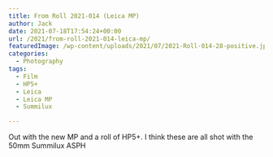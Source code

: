 ```yaml
---
title: From Roll 2021-014 (Leica MP)
author: Jack
date: 2021-07-18T17:54:24+00:00
url: /2021/from-roll-2021-014-leica-mp/
featuredImage: /wp-content/uploads/2021/07/2021-Roll-014-28-positive.jpg
categories:
  - Photography
tags:
  - Film
  - HP5+
  - Leica
  - Leica MP
  - Summilux

---
```

<!--kg-card-begin: html-->

Out with the new MP and a roll of HP5+. I think these are all shot with the 50mm Summilux ASPH

<div class="wp-block-envira-envira-gallery">
</div>

<!--kg-card-end: html-->